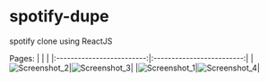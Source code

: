 # spotify-dupe
spotify clone using ReactJS

Pages:
| | |
|:-------------------------:|:-------------------------:|
|![Screenshot_2](https://user-images.githubusercontent.com/86879174/170807269-37f2506f-3c07-44cf-8e89-e13390ecfa13.png)|![Screenshot_3](https://user-images.githubusercontent.com/86879174/170807275-e7147896-3872-4e1c-8ff4-4c5b5b67224f.png)|
|![Screenshot_1](https://user-images.githubusercontent.com/86879174/170807265-2fe0edcb-e831-4de2-a9ae-2522a0b9aff9.png)|![Screenshot_4](https://user-images.githubusercontent.com/86879174/170807279-8fb47115-22a0-48f5-886c-c517a94a10bf.png)|
